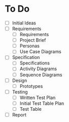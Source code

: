 # To Do

- [ ] Initial Ideas
- [ ] Requirements
    - [ ] Requirements
    - [ ] Project Brief
    - [ ] Personas
    - [ ] Use Case Diagrams
- [ ] Specification
    - [ ] Specifications
    - [ ] Activity Diagrams
    - [ ] Sequence Diagrams
- [ ] Design
    - [ ] Prototypes
- [ ] Testing
    - [ ] Written Test Plan
    - [ ] Initial Test Table Plan
    - [ ] Test Table
- [ ] Report